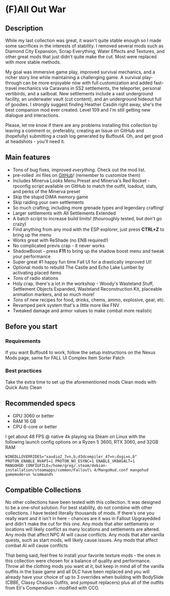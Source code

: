 # (F)All Out War

## Description

While my last collection was great, it wasn't quite stable enough so I made some sacrifices in the interests of stability. I removed several mods such as Diamond City Expansion, Scrap Everything, Water Effects and Textures, and other great mods that just didn't quite make the cut. Most were replaced with more stable methods.

My goal was immersive game play, improved survival mechanics, and a richer story line while maintaining a challenging game. A survival play-through can be more enjoyable now with full customization and added fast-travel mechanics via Caravans in SS2 settlements, the teleporter, personal vertibirds, and a sailboat. New settlements include a vast underground facility, an underwater vault (cut content), and an underground hideout full of goodies. I strongly suggest finding Heather Casdin right away, she's the best companion mod ever created. Level 109 and I'm still getting new dialogue and interactions.

Please, let me know if there are any problems installing this collection by leaving a comment or, preferably, creating an Issue on GitHub and (hopefully) submitting a crash log generated by Buffout4.
Oh, and get good at headshots - you'll need it.

## Main features

- Tons of bug fixes, improved _everything_. Check out the mod list.
- pre-rolled .ini files on [GitHub](https://github.com/Bus42/f_all_out_war)! (remember to customize them)
- Includes Minerva Looks Menu Preset and Minerva's Red Rocket - rpconfig script available on GitHub to match the outfit, loadout, stats, and perks of the Minerva preset
- Skip the stupid DiMA memory game
- Skip raiding your own settlements
- So much crafting, including more grenade types and legendary crafting!
- Larger settlements with All Settlements Extended
- A batch script to increase build limits! (thouroughly tested, but don't go crazy) 
- Find anything from any mod with the ESP explorer, just press **CTRL+Z** to bring up the menu
- Works great with ReShade (no ENB required!)
- No complicated previs crap - it never works
- ShadowBoost - press **F11** to bring up the shadow boost menu and tweak your performance
- Super great #1 happy fun time Fall UI for a drastically improved UI!
- Optional mods to rebuild The Castle and Echo Lake Lumber by activating placed items
- _Tons_ of radio stations
- Holy crap, there's a lot in the workshop - Woody's Wasteland Stuff, Settlement Objects Expanded, Wasteland Reconstruction Kit, placeable animation markers, and so much more!
- _Tons_ of new recipes for food, drinks, chems, ammo, explosive, gear, etc.
- Revamped perk system that's a little more like FNV
- Tweaked damage and armor values to make combat more realistic

## Before you start

### Requirements

If you want Buffout4 to work, follow the setup instructions on the Nexus Mods page, same for FALL UI Complex Item Sorter Patch

### Best practices

Take the extra time to set up the aforementioned mods
Clean mods with Quick Auto Clean

## Recommended specs

- GPU 3060 or better
- RAM 16 GB
- CPU 6-core or better

I get about 48 FPS @ native 4k playing via Steam on Linux with the following launch config options on a Ryzen 5 3600, RTX 3060, and 32GB RAM

```cli
WINEDLLOVERRIDES="xaudio2_7=n,b;d3dcompiler_47=n;dxgi=n,b" PROTON_ENABLE_NVAPI=1 PROTON_NO_ESYNC=1 ENABLE_VKBASALT=1 MANGOHUD_CONFIGFILE=/home/greg/.steam/debian-installation/steamapps/common/Fallout\ 4/MangoHud.conf mangohud gamemoderun %command%
```

## Compatible Collections

 No other collections have been tested with this collection. It was designed to be a one-shot solution. For best stability, do not combine with other collections. I have tested literally thousands of mods. If there's one you really want and it isn't in here - chances are it was in Fallout Upgrayedded and didn't make the cut for this one. Any mods that alter settlements or locations will likely conflict as many locations and settlements are altered. Any mods that affect NPC AI will cause conflicts. Any mods that alter vanilla quests, such as start mods, will likely cause issues. Any mods that affect combat AI will cause conflicts

 That being said, feel free to install your favorite texture mods - the ones in this collection were chosen for a balance of quality and performance. Throw all the clothing mods you want at it, but keep in mind all of the vanilla outfits in the base game and all DLC have been replaced and you will already have your choice of up to 3 overrides when building with BodySlide (CBBE, Classy Chassis Outfits, and jumpsuit replacers) plus all of the outfits from Eli's Compendium - modified with CCO.
